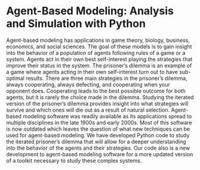 # Agent-Based Modeling: Analysis and Simulation with Python

Agent-based modeling has applications in game theory, biology, business, economics, and social sciences. The goal of these models is to gain insight into the behavior of a population of agents following rules of a game or a system. Agents act in their own best self-interest playing the strategies that improve their status in the system. The prisoner’s dilemma is an example of a game where agents acting in their own self-interest turn out to have sub-optimal results. There are three main strategies in the prisoner’s dilemma, always cooperating, always defecting, and cooperating when your opponent does. Cooperating leads to the best possible outcome for both agents, but it is rarely the choice made in the dilemma. Studying the iterated version of the prisoner’s dilemma provides insight into what strategies will survive and which ones will die out as a result of natural selection. Agent-based modeling software was readily available as its applications spread to multiple disciplines in the late 1900s and early 2000s. Most of this software is now outdated which leaves the question of what new techniques can be used for agent-based modeling. We have developed Python code to study the iterated prisoner’s dilemma that will allow for a deeper understanding into the behavior of the agents and their strategies. Our code also is a new development to agent-based modeling software for a more updated version of a toolkit necessary to study these complex systems.
